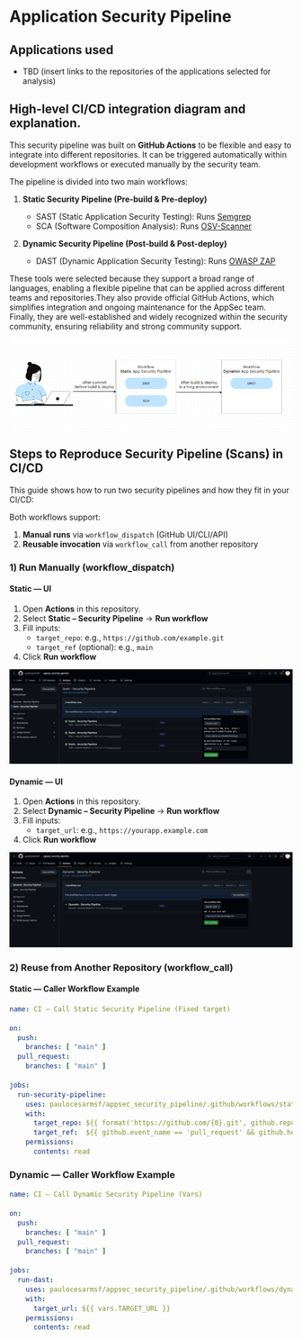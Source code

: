 # Application Security Pipeline

## Applications used

- TBD (insert links to the repositories of the applications selected for analysis)

## High-level CI/CD integration diagram and explanation.
This security pipeline was built on **GitHub Actions** to be flexible and easy to integrate into different repositories. It can be triggered automatically within development workflows or executed manually by the security team.

The pipeline is divided into two main workflows:

1. **Static Security Pipeline (Pre-build & Pre-deploy)**
    - SAST (Static Application Security Testing): Runs [Semgrep](https://semgrep.dev/ "Official Semgrep Website")
    - SCA (Software Composition Analysis): Runs [OSV-Scanner](https://github.com/google/osv-scanner "Google OSV Scanner GitHub")

2. **Dynamic Security Pipeline (Post-build & Post-deploy)**
    - DAST (Dynamic Application Security Testing): Runs [OWASP ZAP](https://www.zaproxy.org/ "OWASP Zed Attack Proxy Official Website")

These tools were selected because they support a broad range of languages, enabling a flexible pipeline that can be applied across different teams and repositories.They also provide official GitHub Actions, which simplifies integration and ongoing maintenance for the AppSec team. Finally, they are well-established and widely recognized within the security community, ensuring reliability and strong community support.

![alt text](/CICD/static/workflows.png)

## Steps to Reproduce Security Pipeline (Scans) in CI/CD
This guide shows how to run two security pipelines and how they fit in your CI/CD:

Both workflows support:
1. **Manual runs** via `workflow_dispatch` (GitHub UI/CLI/API)
2. **Reusable invocation** via `workflow_call` from another repository

### 1) Run Manually (workflow_dispatch)

#### Static — UI
1. Open **Actions** in this repository.
2. Select **Static – Security Pipeline** → **Run workflow**
3. Fill inputs:
   - `target_repo`: e.g., `https://github.com/example.git`
   - `target_ref` (optional): e.g., `main`
4. Click **Run workflow**

![alt text](/CICD/static/image.png)

#### Dynamic — UI
1. Open **Actions** in this repository.
2. Select **Dynamic – Security Pipeline** → **Run workflow**
3. Fill inputs:
   - `target_url`: e.g., `https://yourapp.example.com`
4. Click **Run workflow**

![alt text](/CICD/static/image-1.png)

### 2) Reuse from Another Repository (workflow_call)

#### Static — Caller Workflow Example
```yaml
name: CI – Call Static Security Pipeline (Fixed target)

on:
  push:
    branches: [ "main" ]
  pull_request:
    branches: [ "main" ]

jobs:
  run-security-pipeline:
    uses: paulocesarmsf/appsec_security_pipeline/.github/workflows/static-security-pipeline.yml@main
    with:
      target_repo: ${{ format('https://github.com/{0}.git', github.repository) }}
      target_ref:  ${{ github.event_name == 'pull_request' && github.head_ref || github.ref_name }}
    permissions:
      contents: read
```

### Dynamic — Caller Workflow Example
```yaml
name: CI – Call Dynamic Security Pipeline (Vars)

on:
  push:
    branches: [ "main" ]
  pull_request:
    branches: [ "main" ]

jobs:
  run-dast:
    uses: paulocesarmsf/appsec_security_pipeline/.github/workflows/dynamic-security-pipeline.yml@main
    with:
      target_url: ${{ vars.TARGET_URL }}
    permissions:
      contents: read
```